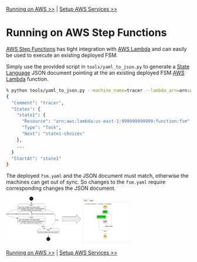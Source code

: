 <!--
Copyright 2016-2018 Workiva Inc.

Licensed under the Apache License, Version 2.0 (the "License");
you may not use this file except in compliance with the License.
You may obtain a copy of the License at

    http://www.apache.org/licenses/LICENSE-2.0

Unless required by applicable law or agreed to in writing, software
distributed under the License is distributed on an "AS IS" BASIS,
WITHOUT WARRANTIES OR CONDITIONS OF ANY KIND, either express or implied.
See the License for the specific language governing permissions and
limitations under the License.
-->

[Running on AWS >>](AWS.md) | [Setup AWS Services >>](SETUP.md)

# Running on AWS Step Functions

[AWS Step Functions](https://aws.amazon.com/step-functions/) has tight integration with 
[AWS Lambda](https://aws.amazon.com/lambda/) and can easily be used to execute an existing
deployed FSM.

Simply use the provided script in `tools/yaml_to_json.py` to generate a 
[State Language](https://states-language.net/spec.html) JSON document pointing at the 
an existing deployed FSM [AWS Lambda](https://aws.amazon.com/lambda/) function. 

```bash
% python tools/yaml_to_json.py --machine_name=tracer --lambda_arn=arn:aws:lambda:us-east-1:999999999999:function:fsm
{
  "Comment": "tracer",
  "States": {
    "state1": {
      "Resource": "arn:aws:lambda:us-east-1:999999999999:function:fsm",
      "Type": "Task",
      "Next": "state1-choices"
    },
    ...
  }
  "StartAt": "state1"
}
```
    
The deployed `fsm.yaml` and the JSON document must match, otherwise the machines can get 
out of sync. So changes to the `fsm.yaml` require corresponding changes the JSON document.

<img src="docs/images/yaml_to_json.png" width="66%" height="66%"/>


[Running on AWS >>](AWS.md) | [Setup AWS Services >>](SETUP.md)
